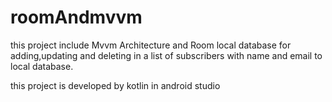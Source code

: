 # roomAndmvvm
this project include Mvvm Architecture and Room local database for adding,updating and deleting in a list of subscribers with name and email to local database.


this  project is developed by kotlin in android studio 
